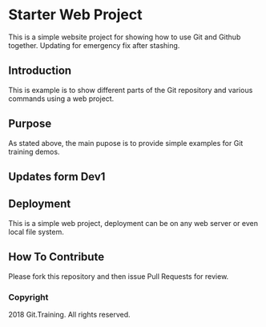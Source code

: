 # Starter Web Project

This is a simple website project for 
showing how to use Git and Github together. Updating for emergency fix after stashing.

## Introduction

This is example is to show different parts 
of the Git repository and various commands 
using a web project.

## Purpose

As stated above, the main pupose is to
provide simple examples for Git training demos.

## Updates form Dev1

## Deployment

This is a simple web project, deployment can be on
any web server or even local file system.


## How To Contribute

Please fork this repository and then issue Pull Requests for review.

### Copyright

2018 Git.Training. All rights reserved.
